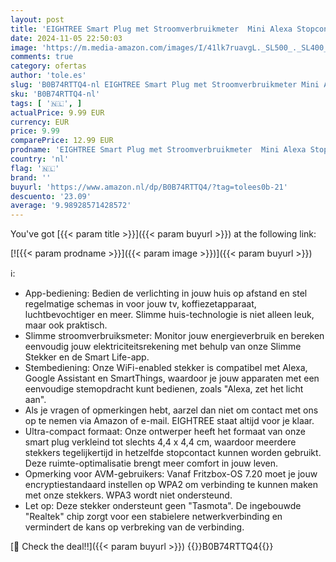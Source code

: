 ```yaml
---
layout: post
title: 'EIGHTREE Smart Plug met Stroomverbruikmeter  Mini Alexa Stopcontact met Spraakbesturing en Timer voor Smart Home  Compatibel met Alexa en Google Home  2 4 GHz WiFi'
date: 2024-11-05 22:50:03
image: 'https://m.media-amazon.com/images/I/41lk7ruavgL._SL500_._SL400_.jpg'
comments: true
category: ofertas
author: 'tole.es'
slug: 'B0B74RTTQ4-nl EIGHTREE Smart Plug met Stroomverbruikmeter Mini Alexa...'
sku: 'B0B74RTTQ4-nl'
tags: [ '🇳🇱', ]
actualPrice: 9.99 EUR
currency: EUR
price: 9.99
comparePrice: 12.99 EUR
prodname: 'EIGHTREE Smart Plug met Stroomverbruikmeter  Mini Alexa Stopcontact met Spraakbesturing en Timer voor Smart Home  Compatibel met Alexa en Google Home  2 4 GHz WiFi'
country: 'nl'
flag: '🇳🇱'
brand: ''
buyurl: 'https://www.amazon.nl/dp/B0B74RTTQ4/?tag=tolees0b-21'
descuento: '23.09'
average: '9.98928571428572'
---
```


You've got [{{< param title >}}]({{< param buyurl >}}) at the following link:

[![{{< param prodname >}}]({{< param image >}})]({{< param buyurl >}})

ℹ️:

- App-bediening: Bedien de verlichting in jouw huis op afstand en stel regelmatige schemas in voor jouw tv, koffiezetapparaat, luchtbevochtiger en meer. Slimme huis-technologie is niet alleen leuk, maar ook praktisch.
- Slimme stroomverbruiksmeter: Monitor jouw energieverbruik en bereken eenvoudig jouw elektriciteitsrekening met behulp van onze Slimme Stekker en de Smart Life-app.
- Stembediening: Onze WiFi-enabled stekker is compatibel met Alexa, Google Assistant en SmartThings, waardoor je jouw apparaten met een eenvoudige stemopdracht kunt bedienen, zoals "Alexa, zet het licht aan".
- Als je vragen of opmerkingen hebt, aarzel dan niet om contact met ons op te nemen via Amazon of e-mail. EIGHTREE staat altijd voor je klaar.
- Ultra-compact formaat: Onze ontwerper heeft het formaat van onze smart plug verkleind tot slechts 4,4 x 4,4 cm, waardoor meerdere stekkers tegelijkertijd in hetzelfde stopcontact kunnen worden gebruikt. Deze ruimte-optimalisatie brengt meer comfort in jouw leven.
- Opmerking voor AVM-gebruikers: Vanaf Fritzbox-OS 7.20 moet je jouw encryptiestandaard instellen op WPA2 om verbinding te kunnen maken met onze stekkers. WPA3 wordt niet ondersteund.
- Let op: Deze stekker ondersteunt geen "Tasmota". De ingebouwde "Realtek" chip zorgt voor een stabielere netwerkverbinding en vermindert de kans op verbreking van de verbinding.

[🛒 Check the deal!!]({{< param buyurl >}})
{{<world>}}B0B74RTTQ4{{</world>}}
